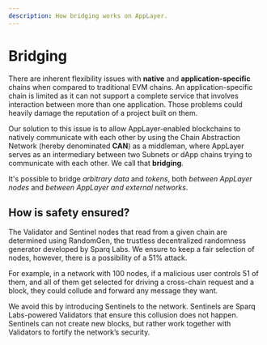 ```yaml
---
description: How bridging works on AppLayer.
---
```


# Bridging

There are inherent flexibility issues with **native** and **application-specific** chains when compared to traditional EVM chains. An application-specific chain is limited as it can not support a complete service that involves interaction between more than one application. Those problems could heavily damage the reputation of a project built on them.

Our solution to this issue is to allow AppLayer-enabled blockchains to natively communicate with each other by using the Chain Abstraction Network (hereby denominated **CAN**) as a middleman, where AppLayer serves as an intermediary between two Subnets or dApp chains trying to communicate with each other. We call that **bridging**.

It's possible to bridge *arbitrary data* and *tokens*, both *between AppLayer nodes* and *between AppLayer and external networks*.

## How is safety ensured?

The Validator and Sentinel nodes that read from a given chain are determined using RandomGen, the trustless decentralized randomness generator developed by Sparq Labs. We ensure to keep a fair selection of nodes, however, there is a possibility of a 51% attack.

For example, in a network with 100 nodes, if a malicious user controls 51 of them, and all of them get selected for driving a cross-chain request and a block, they could collude and forward any message they want.

We avoid this by introducing Sentinels to the network. Sentinels are Sparq Labs-powered Validators that ensure this collusion does not happen. Sentinels can not create new blocks, but rather work together with Validators to fortify the network’s security.
